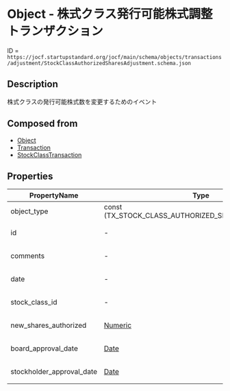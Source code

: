 # Object - 株式クラス発行可能株式調整トランザクション

ID = `https://jocf.startupstandard.org/jocf/main/schema/objects/transactions/adjustment/StockClassAuthorizedSharesAdjustment.schema.json`

## Description
株式クラスの発行可能株式数を変更するためのイベント

## Composed from
- [Object](../../../primitives/objects/Object.md)
- [Transaction](../../../primitives/objects/transactions/Transaction.md)
- [StockClassTransaction](../../../primitives/objects/transactions/StockClassTransaction.md)

## Properties

| PropertyName | Type | Required | Description |
|-------------|------|----------|-------------|
| object_type | const (TX_STOCK_CLASS_AUTHORIZED_SHARES_ADJUSTMENT) | No |  |
| id | - | No | 基底クラスから継承 |
| comments | - | No | 基底クラスから継承 |
| date | - | No | 基底クラスから継承 |
| stock_class_id | - | No | 基底クラスから継承 |
| new_shares_authorized | [Numeric](../../../types/Numeric.md) | Yes | 新しい発行可能株式数 |
| board_approval_date | [Date](../../../types/Date.md) | No | 取締役会承認日付 |
| stockholder_approval_date | [Date](../../../types/Date.md) | No | 株主承認日付 |